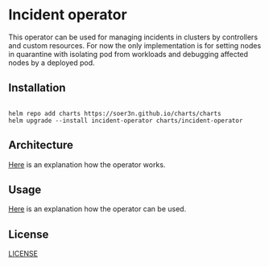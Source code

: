 
# Incident operator

This operator can be used for managing incidents in clusters by controllers and custom resources. For now the only implementation is for setting nodes in quarantine with isolating pod from workloads and debugging affected nodes by a deployed pod.

## Installation

```

helm repo add charts https://soer3n.github.io/charts/charts
helm upgrade --install incident-operator charts/incident-operator

```

## Architecture

[Here](docs/COMPONENTS.md) is an explanation how the operator works.

## Usage
[Here](docs/USAGE.md) is an explanation how the operator can be used.

## License
[LICENSE](LICENSE)
